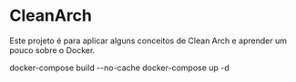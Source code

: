 # CleanArch

Este projeto é para aplicar alguns conceitos de Clean Arch e aprender um pouco sobre o Docker.


docker-compose build --no-cache
docker-compose up -d